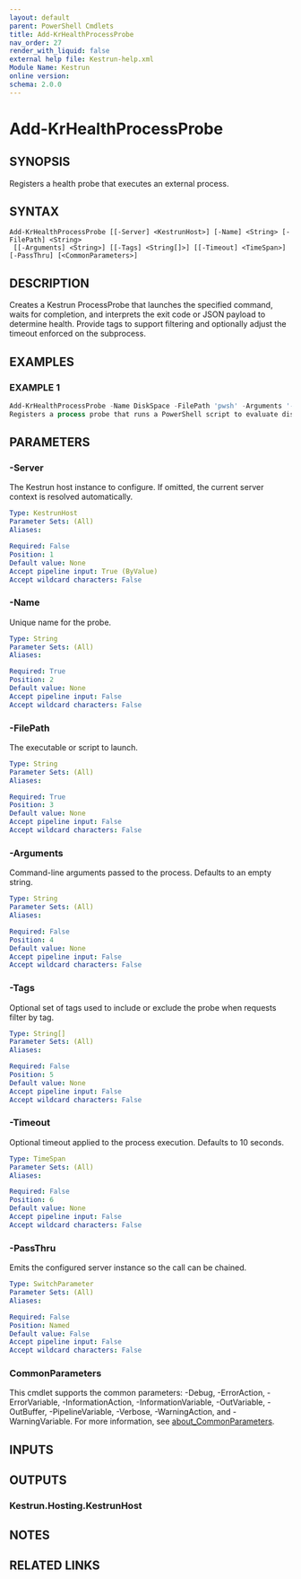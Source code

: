 ```yaml
---
layout: default
parent: PowerShell Cmdlets
title: Add-KrHealthProcessProbe
nav_order: 27
render_with_liquid: false
external help file: Kestrun-help.xml
Module Name: Kestrun
online version:
schema: 2.0.0
---
```


# Add-KrHealthProcessProbe

## SYNOPSIS
Registers a health probe that executes an external process.

## SYNTAX

```
Add-KrHealthProcessProbe [[-Server] <KestrunHost>] [-Name] <String> [-FilePath] <String>
 [[-Arguments] <String>] [[-Tags] <String[]>] [[-Timeout] <TimeSpan>] [-PassThru] [<CommonParameters>]
```

## DESCRIPTION
Creates a Kestrun ProcessProbe that launches the specified command, waits for completion, and
interprets the exit code or JSON payload to determine health.
Provide tags to support filtering
and optionally adjust the timeout enforced on the subprocess.

## EXAMPLES

### EXAMPLE 1
```powershell
Add-KrHealthProcessProbe -Name DiskSpace -FilePath 'pwsh' -Arguments '-File ./Scripts/Check-Disk.ps1' -Tags 'infra'
Registers a process probe that runs a PowerShell script to evaluate disk capacity.
```

## PARAMETERS

### -Server
The Kestrun host instance to configure.
If omitted, the current server context is resolved automatically.

```yaml
Type: KestrunHost
Parameter Sets: (All)
Aliases:

Required: False
Position: 1
Default value: None
Accept pipeline input: True (ByValue)
Accept wildcard characters: False
```

### -Name
Unique name for the probe.

```yaml
Type: String
Parameter Sets: (All)
Aliases:

Required: True
Position: 2
Default value: None
Accept pipeline input: False
Accept wildcard characters: False
```

### -FilePath
The executable or script to launch.

```yaml
Type: String
Parameter Sets: (All)
Aliases:

Required: True
Position: 3
Default value: None
Accept pipeline input: False
Accept wildcard characters: False
```

### -Arguments
Command-line arguments passed to the process.
Defaults to an empty string.

```yaml
Type: String
Parameter Sets: (All)
Aliases:

Required: False
Position: 4
Default value: None
Accept pipeline input: False
Accept wildcard characters: False
```

### -Tags
Optional set of tags used to include or exclude the probe when requests filter by tag.

```yaml
Type: String[]
Parameter Sets: (All)
Aliases:

Required: False
Position: 5
Default value: None
Accept pipeline input: False
Accept wildcard characters: False
```

### -Timeout
Optional timeout applied to the process execution.
Defaults to 10 seconds.

```yaml
Type: TimeSpan
Parameter Sets: (All)
Aliases:

Required: False
Position: 6
Default value: None
Accept pipeline input: False
Accept wildcard characters: False
```

### -PassThru
Emits the configured server instance so the call can be chained.

```yaml
Type: SwitchParameter
Parameter Sets: (All)
Aliases:

Required: False
Position: Named
Default value: False
Accept pipeline input: False
Accept wildcard characters: False
```

### CommonParameters
This cmdlet supports the common parameters: -Debug, -ErrorAction, -ErrorVariable, -InformationAction, -InformationVariable, -OutVariable, -OutBuffer, -PipelineVariable, -Verbose, -WarningAction, and -WarningVariable. For more information, see [about_CommonParameters](http://go.microsoft.com/fwlink/?LinkID=113216).

## INPUTS

## OUTPUTS

### Kestrun.Hosting.KestrunHost
## NOTES

## RELATED LINKS
